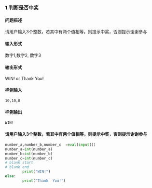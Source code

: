 ### 1.判断是否中奖

#### 问题描述

请用户输入3个整数，若其中有两个值相等，则提示中奖，否则提示谢谢参与

#### 输入形式

数字1,数字2, 数字3

#### 输出形式

WIN! or Thank You!

#### 样例输入

```bash
10,10,8
```

#### 样例输出

```bash
WIN!
```

#### 请用户输入3个整数，若其中有两个值相等，则提示中奖，否则提示谢谢参与

```python
number_a,number_b,number_c  =eval(input())
number_a=int(number_a)
number_b=int(number_b)
number_c=int(number_c)
# blank start
# blank end
        print("WIN!")
else:
        print("Thank  You!")
```
